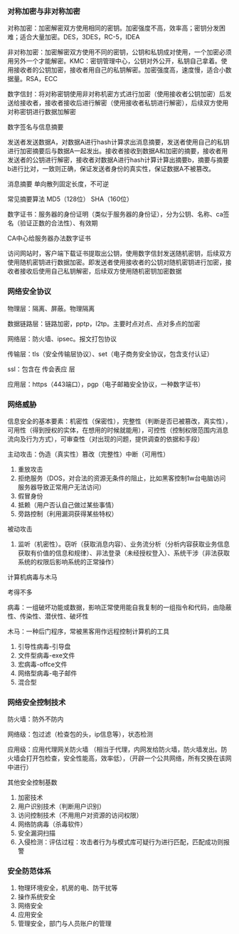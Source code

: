 ### 对称加密与非对称加密

对称加密：加密解密双方使用相同的密钥。加密强度不高，效率高；密钥分发困难；适合大量加密。DES，3DES，RC-5，IDEA

非对称加密：加密解密双方使用不同的密钥，公钥和私钥成对使用，一个加密必须用另外一个才能解密。KMC：密钥管理中心，公钥对外公开，私钥自己拿着。使用接收者的公钥加密，接收者用自己的私钥解密。加密强度高，速度慢，适合小数据量。RSA，ECC



数字信封：将对称密钥使用非对称机密方式进行加密（使用接收者公钥加密）后发送给接收者，接收者接收后进行解密（使用接收者私钥进行解密），后续双方使用对称密钥进行数据加解密 



数字签名与信息摘要

发送者发送数据A，对数据A进行hash计算求出消息摘要，发送者使用自己的私钥进行加密摘要后与数据A一起发出。接收者接收到数据A和加密的摘要，接收者用发送者的公钥进行解密，接收者对数据A进行hash计算计算出摘要b，摘要与摘要b进行比对，一致则正确，保证发送者身份的真实性，保证数据A不被篡改。

消息摘要 单向散列固定长度，不可逆

常见摘要算法 MD5（128位） SHA（160位）



数字证书：服务器的身份证明（类似于服务器的身份证），分为公钥、名称、ca签名（验证正数的合法性）、有效期

CA中心给服务器办法数字证书

访问网站时，客户端下载证书提取出公钥，使用数字信封发送随机密钥，后续双方使用随机密钥进行数据加密。即发送者使用接收者的公钥对随机密钥进行加密，接收者接收后使用自己私钥解密，后续双方使用随机密钥加密数据



### 网络安全协议

物理层：隔离、屏蔽。物理隔离

数据链路层：链路加密，pptp，l2tp。主要时点对点、点对多点的加密

网络层：防火墙、ipsec。报文打包协议

传输层：tls（安全传输层协议）、set（电子商务安全协议，包含支付认证）

ssl：包含在 传会表应 层

应用层：https（443端口），pgp（电子邮箱安全协议，一种数字证书）



### 网络威胁

信息安全的基本要素：机密性（保密性），完整性（判断是否已被篡改，真实性），可用性（得到授权的实体，在想用的时候就能用），可控性（控制权限范围内消息流向及行为方式），可审查性（对出现的问题，提供调查的依据和手段）

主动攻击：伪造（真实性）篡改（完整性）中断（可用性）

1. 重放攻击
2. 拒绝服务（DOS，对合法的资源无条件的阻止，比如黑客控制1w台电脑访问服务器导致正常用户无法访问）
3. 假冒身份
4. 抵赖（用户否认自己做过某些事情）
5. 旁路控制（利用漏洞获得某些特权）

被动攻击

1. 监听（机密性）。窃听（获取消息内容）、业务流分析（分析内容获取业务信息获取有价值的信息和规律）、非法登录（未经授权登入）、系统干涉（非法获取系统的权限后影响系统的正常操作）



计算机病毒与木马

考得不多

病毒：一组破坏功能或数据，影响正常使用能自我复制的一组指令和代码，由隐蔽性、传染性、潜伏性、破坏性

木马：一种后门程序，常被黑客用作远程控制计算机的工具



1. 引导性病毒-引导盘
2. 文件型病毒-exe文件
3. 宏病毒-offce文件
4. 网络型病毒-电子邮件
5. 混合型



### 网络安全控制技术

防火墙：防外不防内

网络级：包过滤（检查包的头，ip信息等），状态检测

应用级：应用代理网关防火墙 （相当于代理，内网发给防火墙，防火墙发出。防火墙会打开包检查，安全性能高，效率低），（开辟一个公共网络，所有交换在该网中进行）



其他安全控制基数

1. 加密技术
2. 用户识别技术（判断用户识别）
3. 访问控制技术（不用用户对资源的访问权限）
4. 网络防病毒（杀毒软件）
5. 安全漏洞扫描
6. 入侵检测：评估过程：攻击者行为与模式库可疑行为进行匹配，匹配成功则报警



### 安全防范体系

1. 物理环境安全，机房的电、防干扰等
2. 操作系统安全
3. 网络安全
4. 应用安全
5. 管理安全，部门与人员账户的管理







